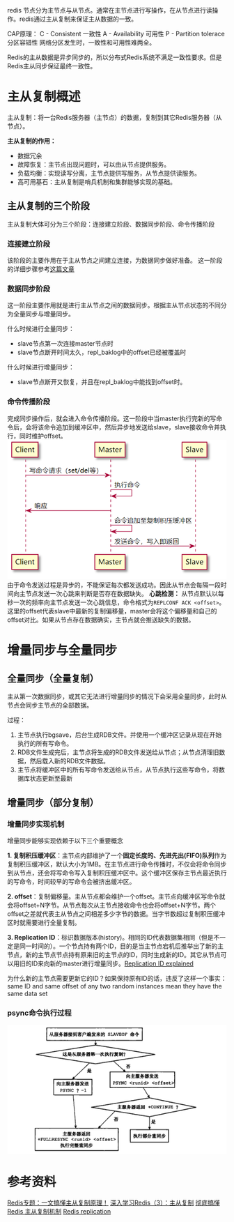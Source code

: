 redis 节点分为主节点与从节点。通常在主节点进行写操作，在从节点进行读操作。redis通过主从复制来保证主从数据的一致。

CAP原理：
C - Consistent  一致性
A - Availability  可用性
P - Partition tolerace  分区容错性
网络分区发生时，一致性和可用性难两全。

Redis的主从数据是异步同步的，所以分布式Redis系统不满足一致性要求。但是Redis主从同步保证最终一致性。

# 主从复制概述

主从复制：将一台Redis服务器（主节点）的数据，复制到其它Redis服务器（从节点）。

**主从复制的作用：**
* 数据冗余
* 故障恢复：主节点出现问题时，可以由从节点提供服务。
* 负载均衡：实现读写分离，主节点提供写服务，从节点提供读服务。
* 高可用基石：主从复制是哨兵机制和集群能够实现的基础。

## 主从复制的三个阶段

主从复制大体可分为三个阶段：连接建立阶段、数据同步阶段、命令传播阶段

### 连接建立阶段

该阶段的主要作用在于主从节点之间建立连接，为数据同步做好准备。
这一阶段的详细步骤参考[这篇文章](https://www.cnblogs.com/kismetv/p/9236731.html#t31)

### 数据同步阶段

这一阶段主要作用就是进行主从节点之间的数据同步。根据主从节点状态的不同分为全量同步与增量同步。

什么时候进行全量同步：
* slave节点第一次连接master节点时
* slave节点断开时间太久，repl_baklog中的offset已经被覆盖时

什么时候进行增量同步：
* slave节点断开又恢复，并且在repl_baklog中能找到offset时。

### 命令传播阶段

完成同步操作后，就会进入命令传播阶段。这一阶段中当master执行完新的写命令后，会将该命令追加到缓冲区中，然后异步地发送给slave，slave接收命令并执行，同时维护offset。
![picture 2](images/389a2016984537eb371aaa66c8597ff3d677a7646e34530c283af62f6fd17c12.png)  
由于命令发送过程是异步的，不能保证每次都发送成功。因此从节点会每隔一段时间向主节点发送一次心跳来判断是否存在数据缺失。
**心跳检测：** 从节点默认以每秒一次的频率向主节点发送一次心跳信息，命令格式为`REPLCONF ACK <offset>`。这里的offset代表slave中最新的复制偏移量，master会将这个偏移量和自己的offset对比。如果从节点存在数据确实，主节点就会推送缺失的数据。


# 增量同步与全量同步

## 全量同步（全量复制）

主从第一次数据同步，或其它无法进行增量同步的情况下会采用全量同步，此时从节点会同步主节点的全部数据。

过程：
1. 主节点执行bgsave，后台生成RDB文件。并使用一个缓冲区记录从现在开始执行的所有写命令。
2. RDB文件生成完后，主节点将生成的RDB文件发送给从节点；从节点清理旧数据，然后载入新的RDB文件数据。
3. 主节点将缓冲区中的所有写命令发送给从节点，从节点执行这些写命令，将数据库状态更新至最新

## 增量同步（部分复制）

### 增量同步实现机制

增量同步能够实现依赖于以下三个重要概念

**1. 复制积压缓冲区**：主节点内部维护了一个**固定长度的、先进先出(FIFO)队列**作为复制积压缓冲区，默认大小为1MB。在主节点进行命令传播时，不仅会将命令同步到从节点，还会将写命令写入复制积压缓冲区中。这个缓冲区保存主节点最近执行的写命令，时间较早的写命令会被挤出缓冲区。

**2. offset**：复制偏移量。主从节点都会维护一个offset。主节点向缓冲区写命令就会将offset+N字节。从节点每次从主节点接收命令也会将offset+N字节。两个offset之差就代表主从节点之间相差多少字节的数据。当字节数超过复制积压缓冲区时就需要进行全量复制。

**3. Replication ID**：标识数据版本(history)。相同的ID代表数据集相同（但是不一定是同一时间的）。一个节点持有两个ID，目的是当主节点宕机后推举出了新的主节点，新的主节点节点持有原来旧的主节点的ID，同时生成新的ID。其它从节点可以用旧的ID来向新的master进行增量同步。[Replication ID explained](https://redis.io/docs/management/replication/#replication-id-explained)

为什么新的主节点需要更新它的ID？如果保持原有ID的话，违反了这样一个事实：same ID and same offset of any two random instances mean they have the same data set

### psync命令执行过程
![picture 3](images/f2bf591462785d7528bd00bbfeccaf69627f381ae2b70331360090f0354796c7.png)  


# 参考资料
[Redis专题：一文搞懂主从复制原理！](https://segmentfault.com/a/1190000039242024#item-3-7)
[深入学习Redis（3）：主从复制](https://www.cnblogs.com/kismetv/p/9236731.html#t33)
[彻底搞懂 Redis 主从复制机制](https://zhuanlan.zhihu.com/p/151740247)
[Redis replication](https://redis.io/docs/management/replication/#important-facts-about-redis-replication)